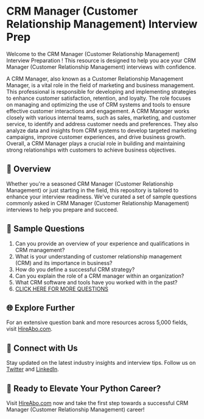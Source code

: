 # CRM Manager (Customer Relationship Management) Interview Prep

Welcome to the CRM Manager (Customer Relationship Management) Interview Preparation ! This resource is designed to help you ace your CRM Manager (Customer Relationship Management) interviews with confidence.

A CRM Manager, also known as a Customer Relationship Management Manager, is a vital role in the field of marketing and business management. This professional is responsible for developing and implementing strategies to enhance customer satisfaction, retention, and loyalty. The role focuses on managing and optimizing the use of CRM systems and tools to ensure effective customer interactions and engagement. A CRM Manager works closely with various internal teams, such as sales, marketing, and customer service, to identify and address customer needs and preferences. They also analyze data and insights from CRM systems to develop targeted marketing campaigns, improve customer experiences, and drive business growth. Overall, a CRM Manager plays a crucial role in building and maintaining strong relationships with customers to achieve business objectives.

## 🚀 Overview

Whether you're a seasoned CRM Manager (Customer Relationship Management) or just starting in the field, this repository is tailored to enhance your interview readiness. We've curated a set of sample questions commonly asked in CRM Manager (Customer Relationship Management) interviews to help you prepare and succeed.

## 📝 Sample Questions

1. Can you provide an overview of your experience and qualifications in CRM management?
2. What is your understanding of customer relationship management (CRM) and its importance in business?
3. How do you define a successful CRM strategy?
4. Can you explain the role of a CRM manager within an organization?
5. What CRM software and tools have you worked with in the past?
6. [CLICK HERE FOR MORE QUESTIONS](https://hireabo.com/job/1_0_30/CRM%20Manager%20Customer%20Relationship%20Management)

## 🌐 Explore Further

For an extensive question bank and more resources across 5,000 fields, visit [HireAbo.com](https://www.hireabo.com).

## 📱 Connect with Us

Stay updated on the latest industry insights and interview tips. Follow us on [Twitter](https://twitter.com/hireabo) and [LinkedIn](https://www.linkedin.com/in/hire-abo-3609972a8/).

## 🚀 Ready to Elevate Your Python Career?

Visit [HireAbo.com](https://www.hireabo.com) now and take the first step towards a successful CRM Manager (Customer Relationship Management) career!